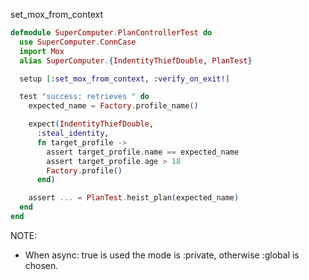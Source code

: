 set_mox_from_context
```elixir [0|6]
defmodule SuperComputer.PlanControllerTest do
  use SuperComputer.ConnCase
  import Mox
  alias SuperComputer.{IndentityThiefDouble, PlanTest}

  setup [:set_mox_from_context, :verify_on_exit!]

  test "success: retrieves " do
    expected_name = Factory.profile_name()

    expect(IndentityThiefDouble,
      :steal_identity,
      fn target_profile ->
        assert target_profile.name == expected_name
        assert target_profile.age > 18
        Factory.profile()
      end)

    assert ... = PlanTest.heist_plan(expected_name)
  end
end
```
NOTE:
- When async: true is used the mode is :private, otherwise :global is chosen.